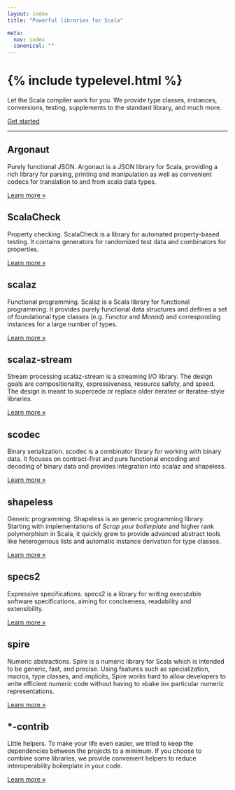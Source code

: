 ```yaml
---
layout: index
title: "Powerful libraries for Scala"

meta:
  nav: index
  canonical: ""
---
```


<div class="jumbotron">
  <h1>{% include typelevel.html %}</h1>
  <p class="lead">Let the Scala compiler work for you. We provide type classes, instances, conversions, testing, supplements to the standard library, and much more.</p>
  <a class="btn btn-large btn-success" href="{{ site.baseurl }}/projects">Get started</a>
</div>

<hr>

<div class="row-fluid">
  <div class="span4">
    <h2>Argonaut</h2>
    <p><span class="tagline">Purely functional JSON.</span> Argonaut is a JSON library for Scala, providing a rich library for parsing, printing and manipulation as well as convenient codecs for translation to and from scala data types.</p>
    <p><a class="btn" href="http://argonaut.io">Learn more &raquo;</a></p>
  </div>
  <div class="span4">
    <h2>ScalaCheck</h2>
    <p><span class="tagline">Property checking.</span> ScalaCheck is a library for automated property-based testing. It contains generators for randomized test data and combinators for properties.</p>
    <p><a class="btn" href="http://scalacheck.org">Learn more &raquo;</a></p>
  </div>
  <div class="span4">
    <h2>scalaz</h2>
    <p><span class="tagline">Functional programming.</span> Scalaz is a Scala library for functional programming. It provides purely functional data structures and defines a set of foundational type classes (e.g. <em>Functor</em> and <em>Monad</em>) and corresponding instances for a large number of types.</p>
    <p><a class="btn" href="{{ site.baseurl }}/projects/scalaz">Learn more &raquo;</a></p>
  </div>
</div>
<div class="row-fluid">
  <div class="span4">
    <h2>scalaz-stream</h2>
    <p><span class="tagline">Stream processing</span> scalaz-stream is a streaming I/O library. The design goals are compositionality, expressiveness, resource safety, and speed. The design is meant to supercede or replace older iteratee or iteratee-style libraries.</p>
    <p><a class="btn" href="{{ site.baseurl }}/projects/scalaz-stream">Learn more &raquo;</a></p>
  </div>
  <div class="span4">
    <h2>scodec</h2>
    <p><span class="tagline">Binary serialization.</span> scodec is a combinator library for working with binary data. It focuses on contract-first and pure functional encoding and decoding of binary data and provides integration into scalaz and shapeless.</p>
    <p><a class="btn" href="{{ site.baseurl }}/projects/scodec">Learn more &raquo;</a></p>
  </div>
  <div class="span4">
    <h2>shapeless</h2>
    <p><span class="tagline">Generic programming.</span> Shapeless is an generic programming library. Starting with implementations of <em>Scrap your boilerplate</em> and higher rank polymorphism in Scala, it quickly grew to provide advanced abstract tools like heterogenous lists and automatic instance derivation for type classes.</p>
    <p><a class="btn" href="{{ site.baseurl }}/projects/shapeless">Learn more &raquo;</a></p>
  </div>
</div>
<div class="row-fluid">
  <div class="span4">
    <h2>specs2</h2>
    <p><span class="tagline">Expressive specifications.</span> specs2 is a library for writing executable software specifications, aiming for conciseness, readability and extensibility.</p>
    <p><a class="btn" href="http://specs2.org">Learn more &raquo;</a></p>
  </div>
  <div class="span4">
    <h2>spire</h2>
    <p><span class="tagline">Numeric abstractions.</span> Spire is a numeric library for Scala which is intended to be generic, fast, and precise. Using features such as specialization, macros, type classes, and implicits, Spire works hard to allow developers to write efficient numeric code without having to »bake in« particular numeric representations.</p>
    <p><a class="btn" href="{{ site.baseurl }}/projects/spire">Learn more &raquo;</a></p>
  </div>
  <div class="span4">
    <h2>*-contrib</h2>
    <p><span class="tagline">Little helpers.</span> To make your life even easier, we tried to keep the dependencies between the projects to a minimum. If you choose to combine some libraries, we provide convenient helpers to reduce interoperability boilerplate in your code.</p>
    <p><a class="btn" href="{{ site.baseurl }}/projects/#helpers">Learn more &raquo;</a></p>
  </div>
  <div class="span4">
  </div>
</div>
